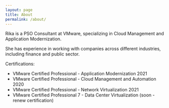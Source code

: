 ```yaml
---
layout: page
title: About
permalink: /about/
---
```


Rika is a PSO Consultant at VMware, specializing in Cloud Management and Application Modernization. 

She has experience in working with companies across different industries, including finance and public sector. 


Certifications:

* VMware Certified Professional - Application Modernization 2021
* VMware Certified Professional - Cloud Management and Automation 2020
* VMware Certified Professional - Network Virtualization 2021
* VMware Certified Professional 7 - Data Center Virtualization (soon - renew certification)
